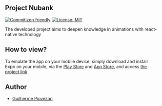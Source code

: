## Project Nubank

[![Commitizen friendly](https://img.shields.io/badge/commitizen-friendly-brightgreen.svg)](http://commitizen.github.io/cz-cli/)
[![License: MIT](https://img.shields.io/badge/License-MIT-yellow.svg)](https://opensource.org/licenses/MIT)


<p>The developed project aims to deepen knowledge in animations with react-native technology</p>

## How to view?

To emulate the app on your mobile device, simply download and install Expo on your mobile, via the [Play Store](https://play.google.com/store/apps/details?id=host.exp.exponent&hl=pt_BR&gl=US) and [App Store](https://apps.apple.com/br/app/expo-go/id982107779), and access [the project link](https://expo.dev/accounts/guipiovezan/projects/projetec-nubank)

## Author

- [Guilherme Piovezan](https://github.com/GuiPiovezan)

